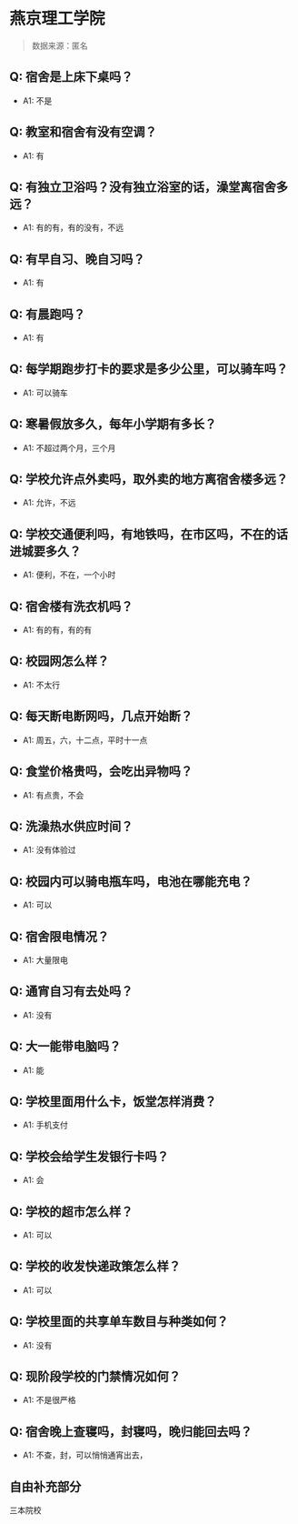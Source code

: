 # 燕京理工学院

> 数据来源：匿名

## Q: 宿舍是上床下桌吗？

- A1: 不是

## Q: 教室和宿舍有没有空调？

- A1: 有

## Q: 有独立卫浴吗？没有独立浴室的话，澡堂离宿舍多远？

- A1: 有的有，有的没有，不远

## Q: 有早自习、晚自习吗？

- A1: 有

## Q: 有晨跑吗？

- A1: 有

## Q: 每学期跑步打卡的要求是多少公里，可以骑车吗？

- A1: 可以骑车

## Q: 寒暑假放多久，每年小学期有多长？

- A1: 不超过两个月，三个月

## Q: 学校允许点外卖吗，取外卖的地方离宿舍楼多远？

- A1: 允许，不远

## Q: 学校交通便利吗，有地铁吗，在市区吗，不在的话进城要多久？

- A1: 便利，不在，一个小时

## Q: 宿舍楼有洗衣机吗？

- A1: 有的有，有的有

## Q: 校园网怎么样？

- A1: 不太行

## Q: 每天断电断网吗，几点开始断？

- A1: 周五，六，十二点，平时十一点

## Q: 食堂价格贵吗，会吃出异物吗？

- A1: 有点贵，不会

## Q: 洗澡热水供应时间？

- A1: 没有体验过

## Q: 校园内可以骑电瓶车吗，电池在哪能充电？

- A1: 可以

## Q: 宿舍限电情况？

- A1: 大量限电

## Q: 通宵自习有去处吗？

- A1: 没有

## Q: 大一能带电脑吗？

- A1: 能

## Q: 学校里面用什么卡，饭堂怎样消费？

- A1: 手机支付

## Q: 学校会给学生发银行卡吗？

- A1: 会

## Q: 学校的超市怎么样？

- A1: 可以

## Q: 学校的收发快递政策怎么样？

- A1: 可以

## Q: 学校里面的共享单车数目与种类如何？

- A1: 没有

## Q: 现阶段学校的门禁情况如何？

- A1: 不是很严格

## Q: 宿舍晚上查寝吗，封寝吗，晚归能回去吗？

- A1: 不查，封，可以悄悄通宵出去，

## 自由补充部分

三本院校